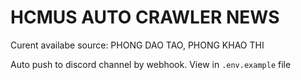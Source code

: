 # HCMUS AUTO CRAWLER NEWS

Curent availabe source: PHONG DAO TAO, PHONG KHAO THI

Auto push to discord channel by webhook. View in `.env.example` file
